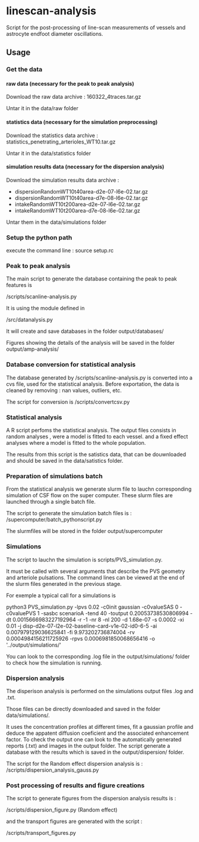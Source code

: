 # linescan-analysis

Script for the post-processing of line-scan measurements of vessels and astrocyte endfoot diameter oscillations.

## Usage

### Get the data

#### raw data (necessary for the peak to peak analysis)
Download the raw data archive : 160322_4traces.tar.gz 

Untar it in the data/raw folder

#### statistics data (necessary for the simulation preprocessing)

Download the statistics data archive : statistics_penetrating_arterioles_WT10.tar.gz 

Untar it in the data/statistics folder

#### simulation results data (necessary for the dispersion analysis)

Download the simulation results data archive : 
- dispersionRandomWT10t40area-d2e-07-l6e-02.tar.gz
- dispersionRandomWT10t40area-d7e-08-l6e-02.tar.gz
- intakeRandomWT10t200area-d2e-07-l6e-02.tar.gz
- intakeRandomWT10t200area-d7e-08-l6e-02.tar.gz

Untar them in the data/simulations folder


### Setup the python path

execute the command line : source setup.rc



### Peak to peak analysis

The main script to generate the database containing the peak to peak features is 

/scripts/scanline-analysis.py

It is using the module defined in 

/src/datanalysis.py

It will create and save databases in the folder output/databases/

Figures showing the details of the analysis will be saved in the folder output/amp-analysis/

### Database conversion for statistical analysis

The database generated by  /scripts/scanline-analysis.py is converted into a cvs file, used for the statistical analysis. 
Before exportation, the data is cleaned by removing : nan values, outliers, etc.

The script for conversion is /scripts/convertcsv.py


### Statistical analysis 

A R script perfoms the statistical analysis. The output files consists in random analyses , were a model is fitted to each vessel. and a fixed effect analyses where a model is fitted to the whole population.

The results from this script is the satistics data, that can be douwnloaded and should be saved in the data/satistics folder.

### Preparation of simulations batch

From the statistical analysis we generate slurm file to lauchn corresponding simulation of CSF flow on the super computer. These slurm files are launched through a single batch file.

The script to generate the simulation batch files is : 
/supercomputer/batch_pythonscript.py

The slurmfiles will be stored in the folder output/supercomputer


### Simulations

The script to lauchn the simulation is scripts/PVS_simulation.py.

It must be called with several arguments that describe the PVS geometry and arteriole pulsations. The command lines can be viewed at the end of the slurm files generated in the previous stage.

For exemple a typical call for a simulations is 

python3 PVS_simulation.py -lpvs 0.02 -c0init gaussian -c0valueSAS 0 -c0valuePVS 1 -sasbc scenarioA -tend 40 -toutput 0.20053738530806994 -dt 0.0015666983227192964 -r -1 -nr 8 -nl 200 -d 1.68e-07 -s 0.0002 -xi 0.01 -j disp-d2e-07-l2e-02-baseline-card-v1e-02-id0-6-5 -ai 0.007979129036625841  -fi 9.973202736874004  -rv 0.0004984156211725926 -rpvs 0.0006981850068656416 -o '../output/simulations/'

You can look to the corresponding .log file in the output/simulations/ folder to check how the simulation is running.




### Dispersion analysis

The disperison analysis is performed on the simulations output files .log and .txt. 

Those files can be directly downloaded and saved in the folder data/simulations/.

It uses the concentration profiles at different times, fit a gaussian profile and deduce the appatent diffusion coeficient and the associated enhancement factor. To check the output one can look to the automatically generated reports (.txt) and images in the output folder. The script generate a database with the results which is saved in the output/dispersion/ folder.

The script for the Random effect dispersion analysis is :
/scripts/dispersion_analysis_gauss.py



### Post processing of results and figure creations

The script to generate figures from the dispersion analysis results is :

/scripts/dispersion_figure.py (Random effect)

and the transport figures are generated with the script : 

/scripts/transport_figures.py

